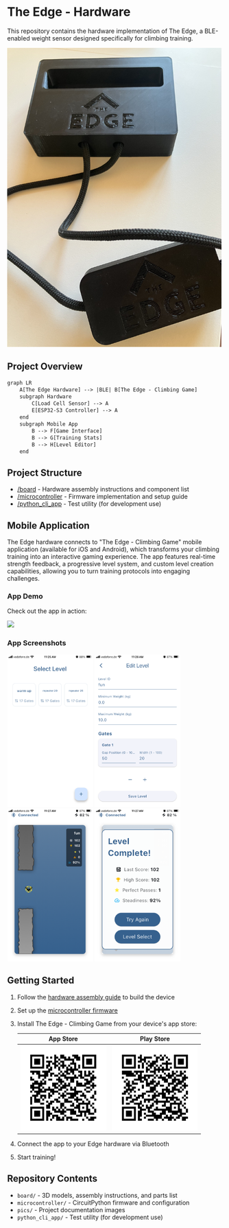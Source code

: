 # The Edge - Hardware


This repository contains the hardware implementation of The Edge, a BLE-enabled weight sensor designed specifically for climbing training.

<img src="pics/edge.jpg" alt="The Edge Device" width="500"/>

## Project Overview

```mermaid
graph LR
    A[The Edge Hardware] --> |BLE| B[The Edge - Climbing Game]
    subgraph Hardware
        C[Load Cell Sensor] --> A
        E[ESP32-S3 Controller] --> A
    end
    subgraph Mobile App
        B --> F[Game Interface]
        B --> G[Training Stats]
        B --> H[Level Editor]
    end
```

## Project Structure

- [/board](board/README.md) - Hardware assembly instructions and component list
- [/microcontroller](microcontroller/README.md) - Firmware implementation and setup guide
- [/python_cli_app](python_cli_app/README.md) - Test utility (for development use)

## Mobile Application

The Edge hardware connects to "The Edge - Climbing Game" mobile application (available for iOS and Android), which transforms your climbing training into an interactive gaming experience. The app features real-time strength feedback, a progressive level system, and custom level creation capabilities, allowing you to turn training protocols into engaging challenges.

### App Demo

Check out the app in action:

<a href="https://youtube.com/shorts/Y2iQzmk7Qgc" target="_blank">
    <img src="https://img.youtube.com/vi/Y2iQzmk7Qgc/maxresdefault.jpg" width="500"/>
</a>

### App Screenshots

<img src="pics/app/app1.PNG" width="200"/> <img src="pics/app/app2.PNG" width="200"/> <img src="pics/app/app3.PNG" width="200"/> <img src="pics/app/app4.PNG" width="200"/>

## Getting Started

1. Follow the [hardware assembly guide](board/README.md) to build the device
2. Set up the [microcontroller firmware](microcontroller/README.md)
3. Install The Edge - Climbing Game from your device's app store:

   | App Store | Play Store |
   |:-:|:-:|
   | <img src="pics/apple_appstore.png" alt="App Store QR Code" width="200"/> | <img src="pics/google_playstore.png" alt="Play Store QR Code" width="200"/> |

4. Connect the app to your Edge hardware via Bluetooth
5. Start training!

## Repository Contents

- `board/` - 3D models, assembly instructions, and parts list
- `microcontroller/` - CircuitPython firmware and configuration
- `pics/` - Project documentation images
- `python_cli_app/` - Test utility (for development use)
